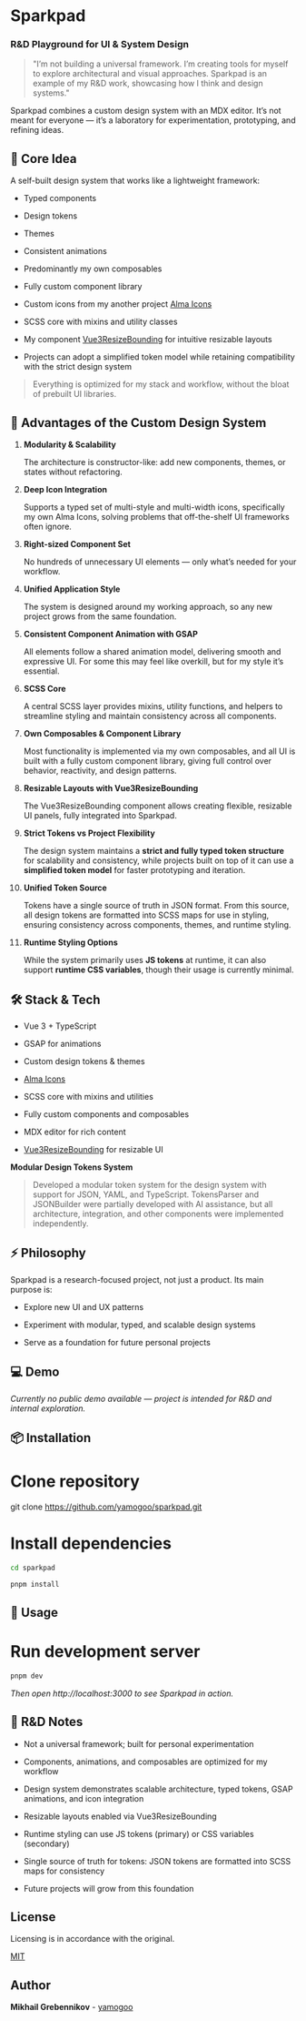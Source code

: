 # Sparkpad

### R&D Playground for UI & System Design

> "I’m not building a universal framework. I’m creating tools for myself to explore architectural and visual approaches. Sparkpad is an example of my R&D work, showcasing how I think and design systems."

Sparkpad combines a custom design system with an MDX editor. It’s not meant for everyone — it’s a laboratory for experimentation, prototyping, and refining ideas.

## 🚀 Core Idea

A self-built design system that works like a lightweight framework:

- Typed components

- Design tokens

- Themes

- Consistent animations

- Predominantly my own composables

- Fully custom component library

- Custom icons from my another project [Alma Icons](https://almaicons.netlify.app/icons)

- SCSS core with mixins and utility classes

- My component [Vue3ResizeBounding](https://resize-bounding.netlify.app/) for intuitive resizable layouts

- Projects can adopt a simplified token model while retaining compatibility with the strict design system

> Everything is optimized for my stack and workflow, without the bloat of prebuilt UI libraries.

## 🎯 Advantages of the Custom Design System

1. **Modularity & Scalability**

   The architecture is constructor-like: add new components, themes, or states without refactoring.

2. **Deep Icon Integration**

   Supports a typed set of multi-style and multi-width icons, specifically my own Alma Icons, solving problems that off-the-shelf UI frameworks often ignore.

3. **Right-sized Component Set**

   No hundreds of unnecessary UI elements — only what’s needed for your workflow.

4. **Unified Application Style**

   The system is designed around my working approach, so any new project grows from the same foundation.

5. **Consistent Component Animation with GSAP**

   All elements follow a shared animation model, delivering smooth and expressive UI. For some this may feel like overkill, but for my style it’s essential.

6. **SCSS Core**

   A central SCSS layer provides mixins, utility functions, and helpers to streamline styling and maintain consistency across all components.

7. **Own Composables & Component Library**

   Most functionality is implemented via my own composables, and all UI is built with a fully custom component library, giving full control over behavior, reactivity, and design patterns.

8. **Resizable Layouts with Vue3ResizeBounding**

   The Vue3ResizeBounding component allows creating flexible, resizable UI panels, fully integrated into Sparkpad.

9. **Strict Tokens vs Project Flexibility**

   The design system maintains a **strict and fully typed token structure** for scalability and consistency, while projects built on top of it can use a **simplified token model** for faster prototyping and iteration.

10. **Unified Token Source**

    Tokens have a single source of truth in JSON format. From this source, all design tokens are formatted into SCSS maps for use in styling, ensuring consistency across components, themes, and runtime styling.

11. **Runtime Styling Options**

    While the system primarily uses **JS tokens** at runtime, it can also support **runtime CSS variables**, though their usage is currently minimal.

## 🛠 Stack & Tech

- Vue 3 + TypeScript

- GSAP for animations

- Custom design tokens & themes

- [Alma Icons](https://almaicons.netlify.app/icons)

- SCSS core with mixins and utilities

- Fully custom components and composables

- MDX editor for rich content

- [Vue3ResizeBounding](https://resize-bounding.netlify.app/) for resizable UI

**Modular Design Tokens System**

> Developed a modular token system for the design system with support for JSON, YAML, and TypeScript. TokensParser and JSONBuilder were partially developed with AI assistance, but all architecture, integration, and other components were implemented independently.

## ⚡ Philosophy

Sparkpad is a research-focused project, not just a product. Its main purpose is:

- Explore new UI and UX patterns

- Experiment with modular, typed, and scalable design systems

- Serve as a foundation for future personal projects

## 💻 Demo

_Currently no public demo available — project is intended for R&D and internal exploration._

## 📦 Installation

# Clone repository

git clone https://github.com/yamogoo/sparkpad.git

# Install dependencies

```bash
cd sparkpad

pnpm install
```

## 🚀 Usage

# Run development server

```bash
pnpm dev
```

_Then open http://localhost:3000 to see Sparkpad in action._

## 📝 R&D Notes

- Not a universal framework; built for personal experimentation

- Components, animations, and composables are optimized for my workflow

- Design system demonstrates scalable architecture, typed tokens, GSAP animations, and icon integration

- Resizable layouts enabled via Vue3ResizeBounding

- Runtime styling can use JS tokens (primary) or CSS variables (secondary)

- Single source of truth for tokens: JSON tokens are formatted into SCSS maps for consistency

- Future projects will grow from this foundation

## License

Licensing is in accordance with the original.

[MIT](https://github.com/yamogoo/sparkpad/blob/main/LICENSE)

## Author

**Mikhail Grebennikov** - [yamogoo](https://github.com/yamogoo)
